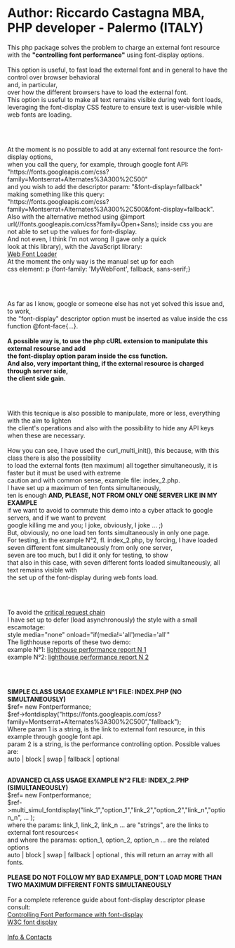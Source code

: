 <h1>Author: Riccardo Castagna MBA, PHP developer - Palermo (ITALY) </h1>
 <p>This php package solves the problem to charge an external font resource<br>                                                 
 with the <strong>"controlling font performance"</strong> using font-display options.<br><br>                                                 
 This option is useful, to fast load the external font and in general to have the control over browser behavioral<br>        
 and, in particular,<br> over how the different browsers have to load the external font.<br>                                     
 This option is useful to make all text remains visible during web font loads,<br>                                           
 leveraging the font-display CSS feature to ensure text is user-visible while web fonts are loading.</p><br><br>                     
 <p>At the moment is no possible to add at any external font resource the font-display options,<br>                             
 when you call the query, for example, through google font API:<br>                                                          
 "https://fonts.googleapis.com/css?family=Montserrat+Alternates%3A300%2C500"<br>                                             
 and you wish to add the descriptor param: "&font-display=fallback"<br>                                                      
 making something like this query:<br>                                                                                       
 "https://fonts.googleapis.com/css?family=Montserrat+Alternates%3A300%2C500&font-display=fallback".<br>                      
 Also with the alternative method using @import url(//fonts.googleapis.com/css?family=Open+Sans); inside css you are<br>     
 not able to set up the values for font-display.<br> And not even, I think I'm not wrong (I gave only a quick<br>                
 look at this library), with the JavaScript library:<br>                                                                     
 <a href="https://developers.google.com/fonts/docs/webfont_loader">Web Font Loader </a><br>                                                
 At the moment the only way is the manual set up for each<br>                                                                
 css element: p {font-family: 'MyWebFont', fallback, sans-serif;}</p><br><br>                                                        
 <p>As far as I know, google or someone else has not yet solved this issue and, to work,<br>                                    
 the "font-display" descriptor option must be inserted as value inside the css function @font-face{...}.<br><br>                 
 <strong>A possible way is, to use the php cURL extension to manipulate this external resourse and add<br>                           
 the font-display option param inside the css function.<br>                                                                  
 And also, very important thing, if the external resource is charged through server side,<br>                                
 the client side gain.</strong></p><br><br>                                                                                                   
<p> With this tecnique is also possible to manipulate, more or less, everything with the aim to lighten<br>                     
 the client's operations and also with the possibility to hide any API keys when these are necessary.<br><br>                                                                                
 How you can see, I have used the curl_multi_init(), this because, with this class there is also the possibility<br>         
 to load the external fonts (ten maximum) all together simultaneously, it is faster but it must be used with extreme<br>     
 caution and with common sense, example file: index_2.php.<br>                                                               
 I have set up a maximum of ten fonts simultaneously,<br> ten is enough <strong>AND, PLEASE, NOT FROM ONLY ONE SERVER LIKE IN MY EXAMPLE</strong><br>if we          
 want to avoid to commute this demo into a cyber attack to google servers, and if we want to prevent<br>                     
 google killing me and you; I joke, obviously, I joke ... ;)<br>                                                             
 But, obviously, no one load ten fonts simultaneously in only one page.<br> For testing, in the example N&deg;2, fl. index_2.php, 
 by forcing, I have loaded seven different font simultaneously from only one server,<br>                                     
 seven are too much, but I did it only for testing, to show<br>                                                               
 that also in this case, with seven different fonts loaded simultaneously, all text remains visible with<br>                 
 the set up of the font-display during web fonts load.</p><br><br>                                                                   
 <p>To avoid the <a href="https://developers.google.com/web/tools/lighthouse/audits/critical-request-chains">critical request chain</a><br>  
 I have set up to defer (load asynchronously) the style with a small escamotage:<br>                                         
 style media="none" onload="if(media!='all')media='all'"<br>                                                              
 The ligthhouse reports of these two demo:<br>
 example N&deg;1: <a href="https://googlechrome.github.io/lighthouse/viewer/?gist=2ab2a3c0e95f3d8994e1e1cf20171941">lighthouse performance report N 1</a><br>                                          
 example N&deg;2: <a href="https://googlechrome.github.io/lighthouse/viewer/?gist=798a57975a8555b6417a09446ce50b09">lighthouse performance report N 2</a></p><br><br>                                                                                                                       
                                                                                                                         
<p><strong> SIMPLE CLASS USAGE EXAMPLE N&deg;1 FILE: INDEX.PHP (NO SIMULTANEOUSLY)</strong><br>                                                      
 $ref= new Fontperformance;<br>                                                                                              
 $ref->fontdisplay("https://fonts.googleapis.com/css?family=Montserrat+Alternates%3A300%2C500","fallback");<br>              
 Where param 1 is a string, is the link to external font resource, in this example through google font api.<br>              
 param 2 is a string, is the performance controlling option. Possible values are:<br>                                        
 auto | block | swap | fallback | optional<br><br>                                                                               
                                                                                                                         
<strong> ADVANCED CLASS USAGE EXAMPLE N&deg;2 FILE: INDEX_2.PHP (SIMULTANEOUSLY)</strong>          
 $ref= new Fontperformance;                                                                                              
 $ref->multi_simul_fontdisplay("link_1","option_1","link_2","option_2","link_n","option_n", ... );                      
 where the params: link_1, link_2, link_n ... are "strings", are the links to external font resources<                    
 and where the paramas: option_1, option_2, option_n ... are the related options                                         
 auto | block | swap | fallback | optional , this will return an array with all fonts.<br>                                
<strong> PLEASE DO NOT FOLLOW MY BAD EXAMPLE, DON'T LOAD MORE THAN TWO MAXIMUM DIFFERENT FONTS SIMULTANEOUSLY</strong><br><br> 
For a complete reference guide about font-display descriptor please consult:<br> 
<a href="https://developers.google.com/web/updates/2016/02/font-display">Controlling Font Performance with font-display</a><br>
<a href="https://www.w3.org/TR/css-fonts-4/#font-display-font-feature-values">W3C font display</a><br><br>
<a href="https://api.whatsapp.com/send?phone=393315954155">Info & Contacts</a> 
</p> 

